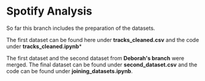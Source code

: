 # Spotify Analysis

So far this branch includes the preparation of the datasets. 

The first dataset can be found here under **tracks_cleaned.csv** and the code under **tracks_cleaned.ipynb***

The first dataset and the second dataset from **Deborah's branch** were merged. The final dataset can be found under **second_dataset.csv** and the code can be found under **joining_datasets.ipynb**.
